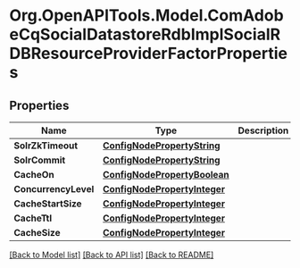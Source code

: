 # Org.OpenAPITools.Model.ComAdobeCqSocialDatastoreRdbImplSocialRDBResourceProviderFactorProperties
## Properties

Name | Type | Description | Notes
------------ | ------------- | ------------- | -------------
**SolrZkTimeout** | [**ConfigNodePropertyString**](ConfigNodePropertyString.md) |  | [optional] 
**SolrCommit** | [**ConfigNodePropertyString**](ConfigNodePropertyString.md) |  | [optional] 
**CacheOn** | [**ConfigNodePropertyBoolean**](ConfigNodePropertyBoolean.md) |  | [optional] 
**ConcurrencyLevel** | [**ConfigNodePropertyInteger**](ConfigNodePropertyInteger.md) |  | [optional] 
**CacheStartSize** | [**ConfigNodePropertyInteger**](ConfigNodePropertyInteger.md) |  | [optional] 
**CacheTtl** | [**ConfigNodePropertyInteger**](ConfigNodePropertyInteger.md) |  | [optional] 
**CacheSize** | [**ConfigNodePropertyInteger**](ConfigNodePropertyInteger.md) |  | [optional] 

[[Back to Model list]](../README.md#documentation-for-models) [[Back to API list]](../README.md#documentation-for-api-endpoints) [[Back to README]](../README.md)

